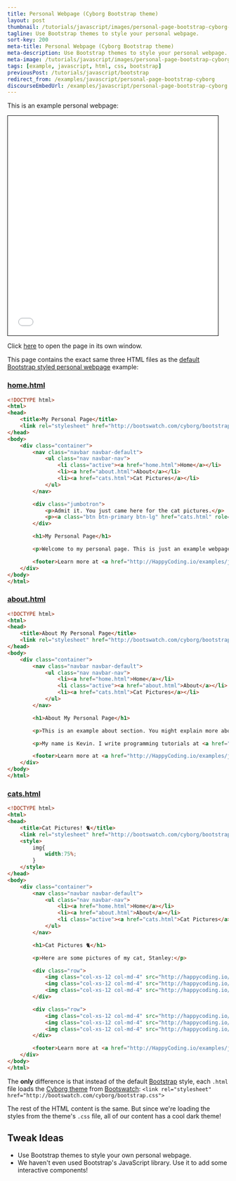 ```yaml
---
title: Personal Webpage (Cyborg Bootstrap theme)
layout: post
thumbnail: /tutorials/javascript/images/personal-page-bootstrap-cyborg-1.png
tagline: Use Bootstrap themes to style your personal webpage.
sort-key: 200
meta-title: Personal Webpage (Cyborg Bootstrap theme)
meta-description: Use Bootstrap themes to style your personal webpage.
meta-image: /tutorials/javascript/images/personal-page-bootstrap-cyborg-2.png
tags: [example, javascript, html, css, bootstrap]
previousPost: /tutorials/javascript/bootstrap
redirect_from: /examples/javascript/personal-page-bootstrap-cyborg
discourseEmbedUrl: /examples/javascript/personal-page-bootstrap-cyborg
---
```


This is an example personal webpage:

<iframe src="/tutorials/javascript/files/personal-page-bootstrap-cyborg/home.html" width="95%" height="500px" style="border: thin solid black;"></iframe>

Click [here](/tutorials/javascript/files/personal-page-bootstrap-cyborg/home.html) to open the page in its own window.

This page contains the exact same three HTML files as the [default Bootstrap styled personal webpage](/examples/javascript/personal-page-bootstrap-default) example:

### [home.html](/tutorials/javascript/files/personal-page-bootstrap-cyborg/home.html)

```html
<!DOCTYPE html>
<html>
<head>
	<title>My Personal Page</title>
	<link rel="stylesheet" href="http://bootswatch.com/cyborg/bootstrap.css">
</head>
<body>
	<div class="container">
		<nav class="navbar navbar-default">
			<ul class="nav navbar-nav">
				<li class="active"><a href="home.html">Home</a></li>
				<li><a href="about.html">About</a></li>
				<li><a href="cats.html">Cat Pictures</a></li>
			</ul>
		</nav>

		<div class="jumbotron">
			<p>Admit it. You just came here for the cat pictures.</p>
			<p><a class="btn btn-primary btn-lg" href="cats.html" role="button">Meow</a></p>
		</div>

		<h1>My Personal Page</h1>

		<p>Welcome to my personal page. This is just an example webpage. It uses Bootstrap!</p>

		<footer>Learn more at <a href="http://HappyCoding.io/examples/javascript/personal-page-bootstrap-cyborg">HappyCoding.io</a>!</footer>
	</div>
</body>
</html>
```

### [about.html](/tutorials/javascript/files/personal-page-bootstrap-cyborg/about.html)

```html
<!DOCTYPE html>
<html>
<head>
	<title>About My Personal Page</title>
	<link rel="stylesheet" href="http://bootswatch.com/cyborg/bootstrap.css">
</head>
<body>
	<div class="container">
		<nav class="navbar navbar-default">
			<ul class="nav navbar-nav">
				<li><a href="home.html">Home</a></li>
				<li class="active"><a href="about.html">About</a></li>
				<li><a href="cats.html">Cat Pictures</a></li>
			</ul>
		</nav>

		<h1>About My Personal Page</h1>

		<p>This is an example about section. You might explain more about yourself, or the webpage, or give links to other resources.</p>

		<p>My name is Kevin. I write programming tutorials at <a href="http://HappyCoding.io">HappyCoding.io</a>, and I have a cat named Stanley. My favorite color is black, but if that doesn't count then I'll choose green. I also like comic books and playing bikes.</p>

		<footer>Learn more at <a href="http://HappyCoding.io/examples/javascript/personal-page-bootstrap-cyborg">HappyCoding.io</a>!</footer>
	</div>
</body>
</html>
```

### [cats.html](/tutorials/javascript/files/personal-page-bootstrap-cyborg/cats.html)

```html
<!DOCTYPE html>
<html>
<head>
	<title>Cat Pictures! 🐈</title>
	<link rel="stylesheet" href="http://bootswatch.com/cyborg/bootstrap.css">
	<style>
		img{
			width:75%;
		}
	</style>
</head>
<body>
	<div class="container">
		<nav class="navbar navbar-default">
			<ul class="nav navbar-nav">
				<li><a href="home.html">Home</a></li>
				<li><a href="about.html">About</a></li>
				<li class="active"><a href="cats.html">Cat Pictures</a></li>
			</ul>
		</nav>

		<h1>Cat Pictures 🐈</h1>

		<p>Here are some pictures of my cat, Stanley:</p>

		<div class="row">
			<img class="col-xs-12 col-md-4" src="http://happycoding.io/tutorials/html/files/images/cat-1.jpg" />
			<img class="col-xs-12 col-md-4" src="http://happycoding.io/tutorials/html/files/images/cat-2.jpg" />
			<img class="col-xs-12 col-md-4" src="http://happycoding.io/tutorials/html/files/images/cat-3.jpg" />
		</div>

		<div class="row">
			<img class="col-xs-12 col-md-4" src="http://happycoding.io/tutorials/html/files/images/cat-4.jpg" />
			<img class="col-xs-12 col-md-4" src="http://happycoding.io/tutorials/html/files/images/cat-5.jpg" />
			<img class="col-xs-12 col-md-4" src="http://happycoding.io/tutorials/html/files/images/cat-6.jpg" />
		</div>

		<footer>Learn more at <a href="http://HappyCoding.io/examples/javascript/personal-page-bootstrap-cyborg">HappyCoding.io</a>!</footer>
	</div>
</body>
</html>
```

The **only** difference is that instead of the default [Bootstrap](http://getbootstrap.com/) style, each `.html` file loads the [Cyborg theme](https://bootswatch.com/cyborg/) from [Bootswatch](https://bootswatch.com/): `<link rel="stylesheet" href="http://bootswatch.com/cyborg/bootstrap.css">`

The rest of the HTML content is the same. But since we're loading the styles from the theme's `.css` file, all of our content has a cool dark theme!

## Tweak Ideas

- Use Bootstrap themes to style your own personal webpage.
- We haven't even used Bootstrap's JavaScript library. Use it to add some interactive components!
